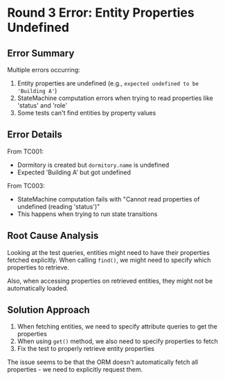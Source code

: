 # Round 3 Error: Entity Properties Undefined

## Error Summary
Multiple errors occurring:
1. Entity properties are undefined (e.g., `expected undefined to be 'Building A'`)
2. StateMachine computation errors when trying to read properties like 'status' and 'role'
3. Some tests can't find entities by property values

## Error Details
From TC001:
- Dormitory is created but `dormitory.name` is undefined
- Expected 'Building A' but got undefined

From TC003:
- StateMachine computation fails with "Cannot read properties of undefined (reading 'status')"
- This happens when trying to run state transitions

## Root Cause Analysis
Looking at the test queries, entities might need to have their properties fetched explicitly. When calling `find()`, we might need to specify which properties to retrieve.

Also, when accessing properties on retrieved entities, they might not be automatically loaded.

## Solution Approach
1. When fetching entities, we need to specify attribute queries to get the properties
2. When using `get()` method, we also need to specify properties to fetch
3. Fix the test to properly retrieve entity properties

The issue seems to be that the ORM doesn't automatically fetch all properties - we need to explicitly request them.